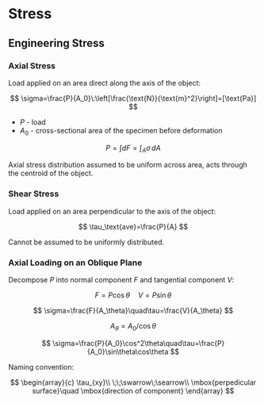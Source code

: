 # Stress

## Engineering Stress

### Axial Stress

Load applied on an area direct along the axis of the object:

$$
\sigma=\frac{P}{A_0}\:\left[\frac{\text{N}}{\text{m}^2}\right]=[\text{Pa}]
$$

- $P$ - load
- $A_0$ - cross-sectional area of the specimen before deformation

$$
P=\int dF=\int_A\sigma\,dA
$$

Axial stress distribution assumed to be uniform across area, acts through the centroid of the object.

### Shear Stress

Load applied on an area perpendicular to the axis of the object:

$$
\tau_\text{ave}=\frac{P}{A}
$$

Cannot be assumed to be uniformly distributed.

### Axial Loading on an Oblique Plane

Decompose $P$ into normal component $F$ and tangential component $V$:

$$
F=P\cos\theta\quad V=P\sin\theta
$$

$$
\sigma=\frac{F}{A_\theta}\quad\tau=\frac{V}{A_\theta}
$$

$$
A_\theta=A_0/\cos\theta
$$

$$
\sigma=\frac{P}{A_0}\cos^2\theta\quad\tau=\frac{P}{A_0}\sin\theta\cos\theta
$$

Naming convention:

$$
\begin{array}{c}
\tau_{xy}\\
\;\;\swarrow\;\searrow\\
\mbox{perpedicular surface}\quad \mbox{direction of component}
\end{array}
$$
